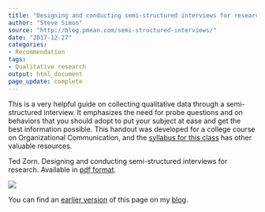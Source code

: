 ```yaml
---
title: "Designing and conducting semi-structured interviews for research"
author: "Steve Simon"
source: "http://blog.pmean.com/semi-structured-interviews/"
date: "2017-12-27"
categories:
- Recommendation
tags:
- Qualitative research
output: html_document
page_update: complete
---
```


This is a very helpful guide on collecting qualitative data through a semi-structured interview. It emphasizes the need for probe questions and on behaviors that you should adopt to put your subject at ease and get the best information possible. This handout was developed for a college course on Organizational Communication, and the [syllabus for this class][zorn2] has other valuable resources.

<!---More--->

Ted Zorn. Designing and conducting semi-structured interviews for research. Available in [pdf format][zorn1].

![](http://www.pmean.com/new-images/17/semi-structured-interviews01.png)

You can find an [earlier version][sim1] of this page on my [blog][sim2].

[sim1]: http://blog.pmean.com/semi-structured-interviews/
[sim2]: http://blog.pmean.com

[zorn1]: http://home.utah.edu/~u0326119/Comm4170-01/resources/Interviewguidelines.pdf
[zorn2]: http://home.utah.edu/~u0326119/Comm4170-01/
